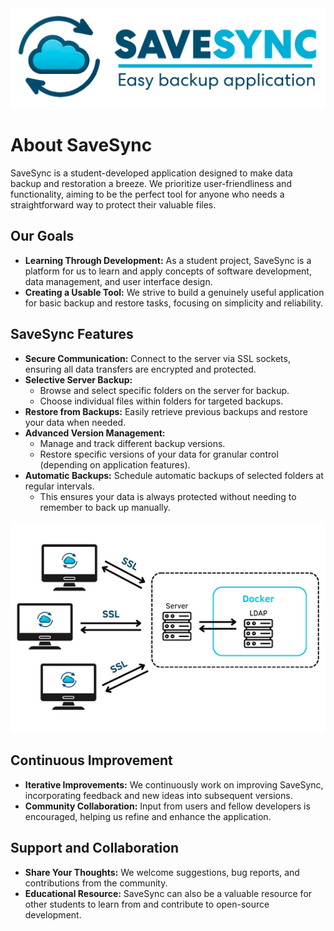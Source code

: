 <div align="center">
  <img src="https://github.com/SaveSyncProject/.github/blob/main/assets/logo-extented.png" width="600">
</div>

# About SaveSync

SaveSync is a student-developed application designed to make data backup and restoration a breeze. We prioritize user-friendliness and functionality, aiming to be the perfect tool for anyone who needs a straightforward way to protect their valuable files.

## Our Goals

- **Learning Through Development:** As a student project, SaveSync is a platform for us to learn and apply concepts of software development, data management, and user interface design.
- **Creating a Usable Tool:** We strive to build a genuinely useful application for basic backup and restore tasks, focusing on simplicity and reliability.

## SaveSync Features

- **Secure Communication:** Connect to the server via SSL sockets, ensuring all data transfers are encrypted and protected.
- **Selective Server Backup:**
  - Browse and select specific folders on the server for backup.
  - Choose individual files within folders for targeted backups.
- **Restore from Backups:** Easily retrieve previous backups and restore your data when needed.
- **Advanced Version Management:**
  - Manage and track different backup versions.
  - Restore specific versions of your data for granular control (depending on application features).
- **Automatic Backups:** Schedule automatic backups of selected folders at regular intervals.
  - This ensures your data is always protected without needing to remember to back up manually.

<div align="center">
  <img src="https://github.com/SaveSyncProject/.github/blob/main/assets/schema.png" width="600">
</div>

## Continuous Improvement

- __Iterative Improvements:__ We continuously work on improving SaveSync, incorporating feedback and new ideas into subsequent versions.
- __Community Collaboration:__ Input from users and fellow developers is encouraged, helping us refine and enhance the application.

## Support and Collaboration

- __Share Your Thoughts:__ We welcome suggestions, bug reports, and contributions from the community.
- __Educational Resource:__ SaveSync can also be a valuable resource for other students to learn from and contribute to open-source development.
